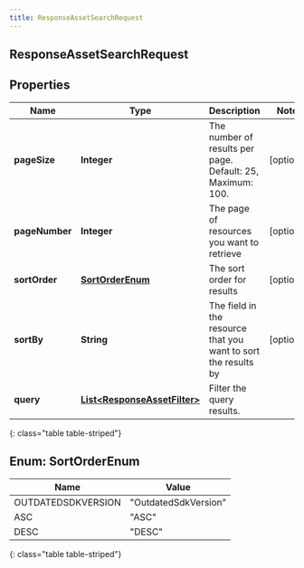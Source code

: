 ```yaml
---
title: ResponseAssetSearchRequest
---
```


## ResponseAssetSearchRequest

## Properties

| Name           | Type                                                                               | Description                                                    | Notes      |
| -------------- | ---------------------------------------------------------------------------------- | -------------------------------------------------------------- | ---------- |
| **pageSize**   | <!----><!---->**Integer**<!---->                                                   | The number of results per page. Default: 25, Maximum: 100.     | [optional] |
| **pageNumber** | <!----><!---->**Integer**<!---->                                                   | The page of resources you want to retrieve                     | [optional] |
| **sortOrder**  | [**SortOrderEnum**](#SortOrderEnum)<!---->                                         | The sort order for results                                     | [optional] |
| **sortBy**     | <!----><!---->**String**<!---->                                                    | The field in the resource that you want to sort the results by | [optional] |
| **query**      | <!----><!---->[**List&lt;ResponseAssetFilter&gt;**](ResponseAssetFilter.md)<!----> | Filter the query results.                                      |            |

{: class="table table-striped"}

<a name="SortOrderEnum"></a>

## Enum: SortOrderEnum

| Name               | Value                          |
| ------------------ | ------------------------------ |
| OUTDATEDSDKVERSION | &quot;OutdatedSdkVersion&quot; |
| ASC                | &quot;ASC&quot;                |
| DESC               | &quot;DESC&quot;               |

{: class="table table-striped"}

